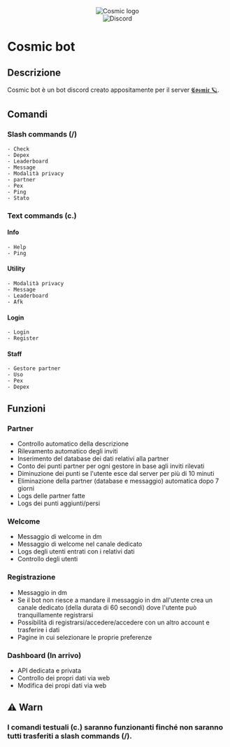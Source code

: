 <div align="center">
<img alt="Cosmic logo" src="https://i.scheggia.gg/redU5/zoSaZUJO24.gif"><br>
<img alt="Discord" src="https://img.shields.io/discord/970420287038423050?label=Chat">
</div>

# Cosmic bot
## Descrizione
Cosmic bot è un bot discord creato appositamente per il server <a href="https://discord.gg/9nfhxGkNjq">𝕮𝖔𝖘𝖒𝖎𝖈 🪐</a>.
## Comandi
### Slash commands (/)
```
- Check
- Depex
- Leaderboard
- Message
- Modalità privacy
- partner
- Pex
- Ping
- Stato
```
### Text commands (c.)
#### Info
```
- Help
- Ping
```
#### Utility
```
- Modalità privacy
- Message
- Leaderboard
- Afk
```
#### Login
```
- Login
- Register
```
#### Staff
```
- Gestore partner
- Uso
- Pex
- Depex
```

## Funzioni
### Partner
- Controllo automatico della descrizione
- Rilevamento automatico degli inviti
- Inserimento del database dei dati relativi alla partner
- Conto dei punti partner per ogni gestore in base agli inviti rilevati
- Diminuzione dei punti se l'utente esce dal server per più di 10 minuti
- Eliminazione della partner (database e messaggio) automatica dopo 7 giorni
- Logs delle partner fatte
- Logs dei punti aggiunti/persi

### Welcome
- Messaggio di welcome in dm
- Messaggio di welcome nel canale dedicato
- Logs degli utenti entrati con i relativi dati
- Controllo degli utenti

### Registrazione
- Messaggio in dm
- Se il bot non riesce a mandare il messaggio in dm all'utente crea un canale dedicato (della durata di 60 secondi) dove l'utente può tranquillamente registrarsi
- Possibilità di registrarsi/accedere/accedere con un altro account e trasferire i dati
- Pagine in cui selezionare le proprie preferenze

### Dashboard (In arrivo)
- API dedicata e privata
- Controllo dei propri dati via web
- Modifica dei propi dati via web

## ⚠ Warn
### I comandi testuali (c.) saranno funzionanti finché non saranno tutti trasferiti a slash commands (/).
